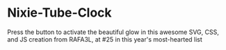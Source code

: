 # Nixie-Tube-Clock
Press the button to activate the beautiful glow in this awesome SVG, CSS, and JS creation from RAFA3L, at #25 in this year's most-hearted list
